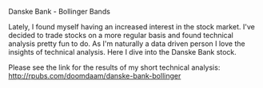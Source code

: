 Danske Bank - Bollinger Bands

Lately, I found myself having an increased interest in the stock market. I've decided to trade stocks on a more regular basis and found technical analysis pretty fun to do.   As I'm naturally a data driven person I love the insights of technical analysis. Here I dive into the Danske Bank stock.

Please see the link for the results of my short technical analysis:
http://rpubs.com/doomdaam/danske-bank-bollinger
